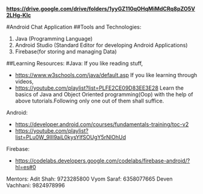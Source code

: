 **https://drive.google.com/drive/folders/1yyGZ110qOHqMiMdCRq8pZO5V2LHg-Klc**

#Android Chat Application
##Tools and Technologies:

1. Java (Programming Language)
2. Android Studio (Standard Editor for developing Android Applications)
3. Firebase(for storing and managing Data)

##Learning Resources:
#Java:
If you like reading stuff, 
- https://www.w3schools.com/java/default.asp
If you like learning through videos,
- https://youtube.com/playlist?list=PLFE2CE09D83EE3E28
Learn the basics of Java and Object Oriented programming(Oop) with the help of
above tutorials.Following only one out of them shall suffice.

Android:
- https://developer.android.com/courses/fundamentals-training/toc-v2
- https://youtube.com/playlist?list=PLu0W_9lII9aiL0kysYlfSOUgY5rNlOhUd

Firebase:
- https://codelabs.developers.google.com/codelabs/firebase-android/?hl=es#0

Mentors:
Adit Shah: 9723285800
Vyom Saraf: 6358077665
Deven Vachhani: 9824978996

